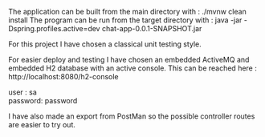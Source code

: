 The application can be built from the main directory with : ./mvnw clean install
The program can be run from the target directory with : java -jar -Dspring.profiles.active=dev chat-app-0.0.1-SNAPSHOT.jar

For this project I have chosen a classical unit testing style.

For easier deploy and testing I have chosen an embedded ActiveMQ and embedded H2 database with an active console. This can be reached here : http://localhost:8080/h2-console 

user : sa  
password: password

I have also made an export from PostMan so the possible controller routes are easier to try out.